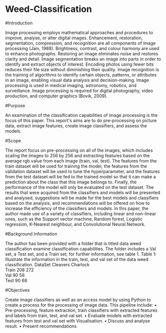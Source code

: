 # Weed-Classification

#Introduction

Image processing employs mathematical approaches and procedures to improve, analyse, or alter digital
images. Enhancement, restoration, segmentation, compression, and recognition are all components of image
processing (Jain, 1988). Brightness, contrast, and colour harmony are used to enhance photographs.
Restoring an image eliminates noise and restores clarity and detail. Image segmentation breaks an image
into parts in order to identify and extract objects of interest. Encoding photos using fewer bits reduces their
file size without diminishing their quality. Image recognition is the training of algorithms to identify certain
objects, patterns, or attributes in an image, enabling visual data analysis and decision-making. Image
processing is used in medical imaging, astronomy, robotics, and surveillance. Image processing is required
for digital photography, video production, and computer graphics (Bovik, 2009).

#Purpose

An examination of the classification capabilities of image processing is the focus of this paper. This report's
aims are to do pre-processing on picture data, extract image features, create image classifiers, and assess
the models.

#Scope

The report focus on pre-processing on all of the images, which includes scaling the images to 256 by 256
and extracting features based on the average rgb value from each image (train, val, test). The features from
the train dataset will be used for training the model, the features from the validation dataset will be used to
tune the hyperparameter, and the features from the test dataset will be fed to the trained model so that it can
make a prediction about the class that this image belongs to. Finally, the performance of the model will only
be evaluated on the test dataset. The results that were acquired from the classifiers and models will be
presented and analysed, suggestions will be made for the best models and classifiers based on the analysis,
and recommendations will be offered on how to increase the efficiency of the classifiers and models. In this
paper, the author made use of a variety of classifiers, including linear and non-linear ones, such as the
Support vector machine, Random forest, Logistic regression, K-Nearest neighbour, and Convolutional Neural
Network.


#Background Information

The author has been provided with a folder that is titled data weed classification examine classification
capabilities. The folder includes a Val set, a Test set, and a Train set; for further information, see table 1.
Table 1: Illustrate the information in the train, test, and val set of the data weed classification.
DataSet      Cleavers    Charlock  
Train          208         272        
Val            90          58         
Test           90          68        


#Objectives

Create image classifiers as well as an access model by using Python to create a process for the processing
of image data. This pipeline include:
• Pre-processing, feature extraction, train classifiers with extracted features and labels from train, test,
and val set.
• Evaluate models with extracted features from test and val set with Visualisation.
• Discuss and analyse result.
• Present recommendations
